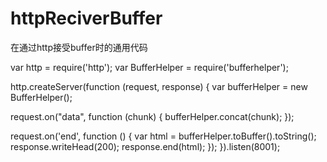 httpReciverBuffer
=================

在通过http接受buffer时的通用代码


var http = require('http');
var BufferHelper = require('bufferhelper');

http.createServer(function (request, response) {
  var bufferHelper = new BufferHelper();

  request.on("data", function (chunk) {
    bufferHelper.concat(chunk);
  });

  request.on('end', function () {
    var html = bufferHelper.toBuffer().toString();
    response.writeHead(200);
    response.end(html);
  });
}).listen(8001);
